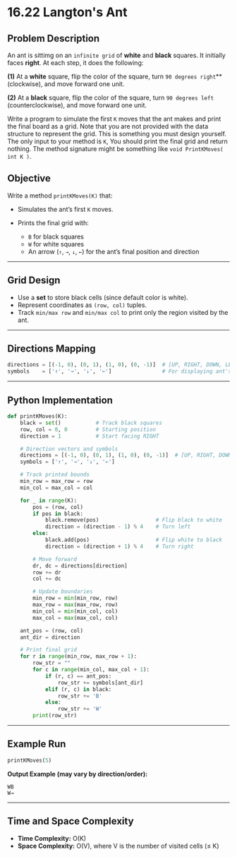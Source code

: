 # 16.22 Langton's Ant

## Problem Description

An ant is sittimg on an `infinite grid` of **white** and **black** squares. It initially faces **right**. At each step, it does
the following:

**(1)** At a **white** square, flip the color of the square, turn `90 degrees right`** (clockwise), and move forward one unit.

**(2)** At a **black** square, flip the color of the square, turn `90 degrees left` (counterclockwise), and move forward one unit.

Write a program to simulate the first `K` moves that the ant makes and print the final board as a grid. Note that you are
not provided with the data structure to represent the grid. This is something you must design yourself. The only input
to your method is `K`, You should print the final grid and return nothing. The method signature might be something like
`void PrintKMoves( int K )`.

## Objective

Write a method `printKMoves(K)` that:

* Simulates the ant’s first `K` moves.
* Prints the final grid with:

  * `B` for black squares
  * `W` for white squares
  * An arrow (`↑`, `→`, `↓`, `←`) for the ant’s final position and direction

---

## Grid Design

* Use a **set** to store black cells (since default color is white).
* Represent coordinates as `(row, col)` tuples.
* Track `min/max row` and `min/max col` to print only the region visited by the ant.

---

## Directions Mapping

```python
directions = [(-1, 0), (0, 1), (1, 0), (0, -1)]  # [UP, RIGHT, DOWN, LEFT]
symbols    = ['↑', '→', '↓', '←']                # For displaying ant's direction
```

---

## Python Implementation

```python
def printKMoves(K):
    black = set()           # Track black squares
    row, col = 0, 0         # Starting position
    direction = 1           # Start facing RIGHT

    # Direction vectors and symbols
    directions = [(-1, 0), (0, 1), (1, 0), (0, -1)]  # [UP, RIGHT, DOWN, LEFT]
    symbols = ['↑', '→', '↓', '←']

    # Track printed bounds
    min_row = max_row = row
    min_col = max_col = col

    for _ in range(K):
        pos = (row, col)
        if pos in black:
            black.remove(pos)                  # Flip black to white
            direction = (direction - 1) % 4    # Turn left
        else:
            black.add(pos)                     # Flip white to black
            direction = (direction + 1) % 4    # Turn right

        # Move forward
        dr, dc = directions[direction]
        row += dr
        col += dc

        # Update boundaries
        min_row = min(min_row, row)
        max_row = max(max_row, row)
        min_col = min(min_col, col)
        max_col = max(max_col, col)

    ant_pos = (row, col)
    ant_dir = direction

    # Print final grid
    for r in range(min_row, max_row + 1):
        row_str = ""
        for c in range(min_col, max_col + 1):
            if (r, c) == ant_pos:
                row_str += symbols[ant_dir]
            elif (r, c) in black:
                row_str += 'B'
            else:
                row_str += 'W'
        print(row_str)
```

---

## Example Run

```python
printKMoves(5)
```

**Output Example (may vary by direction/order):**

```
WB
W→
```

---

## Time and Space Complexity

* **Time Complexity:** O(K)
* **Space Complexity:** O(V), where V is the number of visited cells (≤ K)

